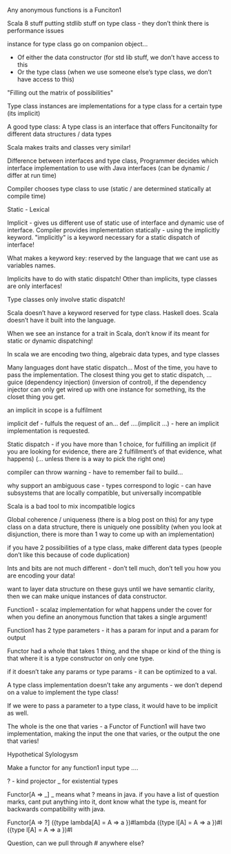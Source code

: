 Any anonymous functions is a Funciton1

Scala 8 stuff putting stdlib stuff on type class - they don’t think there is performance issues


instance for type class go on companion object…
* Of either the data constructor
        (for std lib stuff, we don’t have access to this
* Or the type class
        (when we use someone else’s type class, we don’t have access to this)


"Filling out the matrix of possibilities"


Type class instances are implementations for a type class for a certain type (its implicit)



A good type class:
A type class is an interface that offers Funcitonailty for different data structures / data types

Scala makes traits and classes very similar!

Difference between interfaces and type class,
Programmer decides which interface implementation to use with Java interfaces (can be dynamic / differ at run time)

Compiler chooses type class to use (static / are determined statically at compile time)

Static - Lexical

Implicit - gives us different use of static use of interface and dynamic use of interface.
Compiler provides implementation statically - using the implicitly keyword.
"implicitly" is a keyword necessary for a static dispatch of interface!

What makes a keyword key: reserved by the language that we cant use as variables names.


Implicits have to do with static dispatch! Other than implicits, type classes are only interfaces!

Type classes only involve static dispatch!

Scala doesn’t have a keyword reserved for type class. Haskell does. Scala doesn’t have it built into the language.

When we see an instance for a trait in Scala, don’t know if its meant for static or dynamic dispatching!


In scala we are encoding two thing,
algebraic data types, and type classes


Many languages dont have static dispatch…
Most of the time, you have to pass the implementation.
The closest thing you get to static dispatch,
    … guice (dependency injection) (inversion of control),
        if the dependency injector can only get wired up with one instance for something, its the closet thing you get.


an implicit in scope is a fulfilment

implicit def - fulfuls the request of an…
def ….(implicit …) - here an implicit implementation is requested.

Static dispatch - if you have more than 1 choice, for fulfilling an implicit (if you are looking for evidence, there are 2 fulfillment’s of that evidence, what happens) (… unless there is a way to pick the right one)

compiler can throw warning - have to remember fail to build…

why support an ambiguous case - types correspond to logic - can have subsystems that are locally compatible, but universally incompatible

Scala is a bad tool to mix incompatible logics

Global coherence / uniqueness (there is a blog post on this)
for any type class on a data structure, there is uniquely one possiblity (when you look at disjunction, there is more than 1 way to come up with an implementation)

if you have 2 possibilities of a type class, make different data types (people don’t like this because of code duplication)


Ints and bits are not much different - don’t tell much, don’t tell you how you are encoding your data!

want to layer data structure on these guys until we have semantic clarity, then we can make unique instances of data constructor.

Function1 - scalaz implementation for what happens under the cover for when you define an anonymous function that takes a single argument!

Function1 has 2 type parameters - it has a param for input and a param for output

Functor had a whole that takes 1 thing, and the shape or kind of the thing is that where it is a type constructor on only one type.




if it doesn’t take any params or type params - it can be optimized to a val.

A type class implementation doesn’t take any arguments - we don’t depend on a value to implement the type class!

If we were to pass a parameter to a type class, it would have to be implicit as well.

The whole is the one that varies - a Functor of Function1 will have two implementation, making the input the one that varies, or the output the one that varies!


Hypothetical Sylologysm


Make a functor for any function1 input type ….


? - kind projector
_ for existential types

Functor[A => _]
_ means what ? means in java.
if you have a list of question marks, cant put anything into it, dont know what the type is, meant for backwards compatibility with java.


Functor[A => ?]
({type lambda[A] = A => a })#lambda
({type l[A] = A => a })#l
({type l[A] = A => a })#l

Question, can we pull through # anywhere else?
